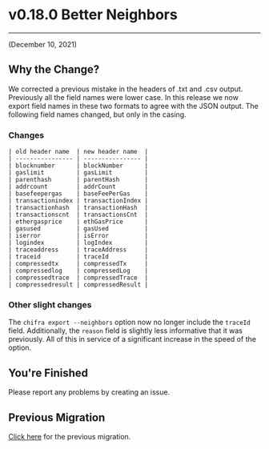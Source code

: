 # v0.18.0 Better Neighbors

---

(December 10, 2021)

## Why the Change?

We corrected a previous mistake in the headers of .txt and .csv output. Previously all the field names were lower case. In this release we now export field names in these two formats to agree with the JSON output. The following field names changed, but only in the casing.

### Changes

    | old header name  | new header name  |
    | ---------------- | ---------------- |
    | blocknumber      | blockNumber      |
    | gaslimit         | gasLimit         |
    | parenthash       | parentHash       |
    | addrcount        | addrCount        |
    | basefeepergas    | baseFeePerGas    |
    | transactionindex | transactionIndex |
    | transactionhash  | transactionHash  |
    | transactionscnt  | transactionsCnt  |
    | ethergasprice    | ethGasPrice      |
    | gasused          | gasUsed          |
    | iserror          | isError          |
    | logindex         | logIndex         |
    | traceaddress     | traceAddress     |
    | traceid          | traceId          |
    | compressedtx     | compressedTx     |
    | compressedlog    | compressedLog    |
    | compressedtrace  | compressedTrace  |
    | compressedresult | compressedResult |

### Other slight changes

The `chifra export --neighbors` option now no longer include the `traceId` field. Additionally, the `reason` field is slightly less informative that it was previously. All of this in service of a significant increase in the speed of the option.

## You're Finished

Please report any problems by creating an issue.

## Previous Migration

[Click here](https://github.com/TrueBlocks/trueblocks-core/blob/develop/src/other/migrations/README-0.17.0.md) for the previous migration.
